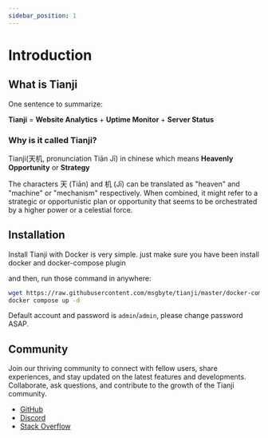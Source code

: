 ```yaml
---
sidebar_position: 1
---
```


# Introduction

## What is Tianji

One sentence to summarize:

**Tianji** = **Website Analytics** + **Uptime Monitor** + **Server Status**

### Why is it called Tianji?

Tianji(天机, pronunciation Tiān Jī) in chinese which means **Heavenly Opportunity** or **Strategy**

The characters 天 (Tiān) and 机 (Jī) can be translated as "heaven" and "machine" or "mechanism" respectively. When combined, it might refer to a strategic or opportunistic plan or opportunity that seems to be orchestrated by a higher power or a celestial force.

## Installation

Install Tianji with Docker is very simple. just make sure you have been install docker and docker-compose plugin

and then, run those command in anywhere:

```bash
wget https://raw.githubusercontent.com/msgbyte/tianji/master/docker-compose.yml
docker compose up -d
```

Default account and password is `admin`/`admin`, please change password ASAP.

## Community

Join our thriving community to connect with fellow users, share experiences, and stay updated on the latest features and developments. Collaborate, ask questions, and contribute to the growth of the Tianji community.

- [GitHub](https://github.com/msgbyte/tianji)
- [Discord](https://discord.gg/8Vv47wAEej)
- [Stack Overflow](https://stackoverflow.com/questions/tagged/tianji)
